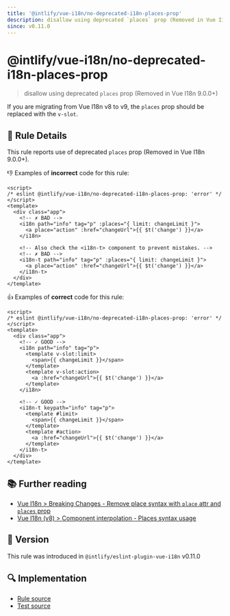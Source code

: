 ```yaml
---
title: '@intlify/vue-i18n/no-deprecated-i18n-places-prop'
description: disallow using deprecated `places` prop (Removed in Vue I18n 9.0.0+)
since: v0.11.0
---
```


# @intlify/vue-i18n/no-deprecated-i18n-places-prop

> disallow using deprecated `places` prop (Removed in Vue I18n 9.0.0+)

If you are migrating from Vue I18n v8 to v9, the `places` prop should be replaced with the `v-slot`.

## :book: Rule Details

This rule reports use of deprecated `places` prop (Removed in Vue I18n 9.0.0+).

:-1: Examples of **incorrect** code for this rule:

<eslint-code-block>

<!-- eslint-skip -->

```vue
<script>
/* eslint @intlify/vue-i18n/no-deprecated-i18n-places-prop: 'error' */
</script>
<template>
  <div class="app">
    <!-- ✗ BAD -->
    <i18n path="info" tag="p" :places="{ limit: changeLimit }">
      <a place="action" :href="changeUrl">{{ $t('change') }}</a>
    </i18n>

    <!-- Also check the <i18n-t> component to prevent mistakes. -->
    <!-- ✗ BAD -->
    <i18n-t path="info" tag="p" :places="{ limit: changeLimit }">
      <a place="action" :href="changeUrl">{{ $t('change') }}</a>
    </i18n-t>
  </div>
</template>
```

</eslint-code-block>

:+1: Examples of **correct** code for this rule:

<eslint-code-block>

<!-- eslint-skip -->

```vue
<script>
/* eslint @intlify/vue-i18n/no-deprecated-i18n-places-prop: 'error' */
</script>
<template>
  <div class="app">
    <!-- ✓ GOOD -->
    <i18n path="info" tag="p">
      <template v-slot:limit>
        <span>{{ changeLimit }}</span>
      </template>
      <template v-slot:action>
        <a :href="changeUrl">{{ $t('change') }}</a>
      </template>
    </i18n>

    <!-- ✓ GOOD -->
    <i18n-t keypath="info" tag="p">
      <template #limit>
        <span>{{ changeLimit }}</span>
      </template>
      <template #action>
        <a :href="changeUrl">{{ $t('change') }}</a>
      </template>
    </i18n-t>
  </div>
</template>
```

</eslint-code-block>

## :books: Further reading

- [Vue I18n > Breaking Changes - Remove place syntax with `place` attr and `places` prop](https://vue-i18n.intlify.dev/guide/migration/breaking.html#remove-place-syntax-with-place-attr-and-places-prop)
- [Vue I18n (v8) > Component interpolation - Places syntax usage](https://kazupon.github.io/vue-i18n/guide/interpolation.html#places-syntax-usage)

## :rocket: Version

This rule was introduced in `@intlify/eslint-plugin-vue-i18n` v0.11.0

## :mag: Implementation

- [Rule source](https://github.com/intlify/eslint-plugin-vue-i18n/blob/master/lib/rules/no-deprecated-i18n-places-prop.ts)
- [Test source](https://github.com/intlify/eslint-plugin-vue-i18n/tree/master/tests/lib/rules/no-deprecated-i18n-places-prop.ts)
